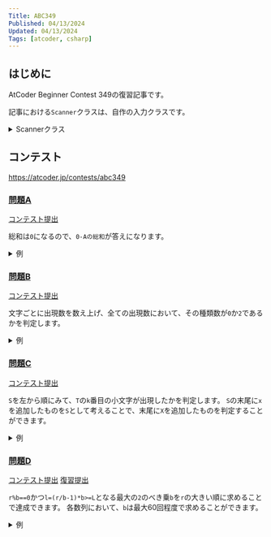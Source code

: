 ```yaml
---
Title: ABC349
Published: 04/13/2024
Updated: 04/13/2024
Tags: [atcoder, csharp]
---
```


## はじめに

AtCoder Beginner Contest 349の復習記事です。

記事における`Scanner`クラスは、自作の入力クラスです。

<details>
<summary>Scannerクラス</summary>

```csharp
public static class Scanner
{
    public static T Scan<T>() where T : IConvertible => Convert<T>(ScanStringArray()[0]);
    public static (T1, T2) Scan<T1, T2>() where T1 : IConvertible where T2 : IConvertible
    {
        var input = ScanStringArray();
        return (Convert<T1>(input[0]), Convert<T2>(input[1]));
    }
    public static (T1, T2, T3) Scan<T1, T2, T3>() where T1 : IConvertible where T2 : IConvertible where T3 : IConvertible
    {
        var input = ScanStringArray();
        return (Convert<T1>(input[0]), Convert<T2>(input[1]), Convert<T3>(input[2]));
    }
    public static (T1, T2, T3, T4) Scan<T1, T2, T3, T4>() where T1 : IConvertible where T2 : IConvertible where T3 : IConvertible where T4 : IConvertible
    {
        var input = ScanStringArray();
        return (Convert<T1>(input[0]), Convert<T2>(input[1]), Convert<T3>(input[2]), Convert<T4>(input[3]));
    }
    public static (T1, T2, T3, T4, T5) Scan<T1, T2, T3, T4, T5>() where T1 : IConvertible where T2 : IConvertible where T3 : IConvertible where T4 : IConvertible where T5 : IConvertible
    {
        var input = ScanStringArray();
        return (Convert<T1>(input[0]), Convert<T2>(input[1]), Convert<T3>(input[2]), Convert<T4>(input[3]), Convert<T5>(input[4]));
    }
    public static (T1, T2, T3, T4, T5, T6) Scan<T1, T2, T3, T4, T5, T6>() where T1 : IConvertible where T2 : IConvertible where T3 : IConvertible where T4 : IConvertible where T5 : IConvertible where T6 : IConvertible
    {
        var input = ScanStringArray();
        return (Convert<T1>(input[0]), Convert<T2>(input[1]), Convert<T3>(input[2]), Convert<T4>(input[3]), Convert<T5>(input[4]), Convert<T6>(input[5]));
    }
    public static IEnumerable<T> ScanEnumerable<T>() where T : IConvertible => ScanStringArray().Select(Convert<T>);
    private static string[] ScanStringArray()
    {
        var line = Console.ReadLine()?.Trim() ?? string.Empty;
        return string.IsNullOrEmpty(line) ? Array.Empty<string>() : line.Split(' ');
    }
    private static T Convert<T>(string value) where T : IConvertible => (T)System.Convert.ChangeType(value, typeof(T));
}
```

</details>

## コンテスト

<https://atcoder.jp/contests/abc349>

### [問題A](https://atcoder.jp/contests/abc349/tasks/abc349_a)

[コンテスト提出](https://atcoder.jp/contests/ABC349/submissions/52293336)

総和は`0`になるので、`0-Aの総和`が答えになります。

<details>
<summary>例</summary>

```csharp
public static void Solve()
{
    var N = Scanner.Scan<int>();
    var A = Scanner.ScanEnumerable<int>().ToArray();
    var answer = -A.Sum();
    Console.WriteLine(answer);
}
```

</details>

### [問題B](https://atcoder.jp/contests/abc349/tasks/abc349_b)

[コンテスト提出](https://atcoder.jp/contests/ABC349/submissions/52298832)

文字ごとに出現数を数え上げ、全ての出現数において、その種類数が`0`か`2`であるかを判定します。

<details>
<summary>例</summary>

```csharp
public static void Solve()
{
    var S = Scanner.Scan<string>();
    var count = new int[26];
    foreach (var c in S)
    {
        count[c - 'a']++;
    }

    var dict = new Dictionary<int, int>();
    for (var i = 0; i < 26; i++)
    {
        if (count[i] == 0) continue;
        if (!dict.ContainsKey(count[i])) dict[count[i]] = 0;
        dict[count[i]]++;
    }

    var answer = dict.Values.All(x => x == 0 || x == 2);
    Console.WriteLine(answer ? "Yes" : "No");
}
```

</details>

### [問題C](https://atcoder.jp/contests/abc349/tasks/abc349_c)

[コンテスト提出](https://atcoder.jp/contests/ABC349/submissions/52306540)

`S`を左から順にみて、`T`の`k`番目の小文字が出現したかを判定します。
`S`の末尾に`x`を追加したものを`S`として考えることで、末尾に`X`を追加したものを判定することができます。

<details>
<summary>例</summary>

```csharp
public static void Solve()
{
    var S = Scanner.Scan<string>() + "x";
    var T = Scanner.Scan<string>().ToLower();
    var k = 0;
    foreach (var c in S)
    {
        if (k >= 3) break;
        if (T[k] == c) k++;
    }

    var answer = k == 3;
    Console.WriteLine(answer ? "Yes" : "No");
}
```

</details>

### [問題D](https://atcoder.jp/contests/abc349/tasks/abc349_d)

[コンテスト提出](https://atcoder.jp/contests/ABC349/submissions/52337055)
[復習提出](https://atcoder.jp/contests/ABC349/submissions/52362230)

`r%b==0`かつ`l=(r/b-1)*b>=L`となる最大の`2`のべき乗`b`を`r`の大きい順に求めることで達成できます。
各数列において、`b`は最大60回程度で求めることができます。

<details>
<summary>例</summary>

```csharp
public static void Solve()
{
    var (L, R) = Scanner.Scan<long, long>();
    var answers = new List<(long L, long R)>();
    while (R > L)
    {
        long b = 1L << 60;
        var l = (R / b - 1) * b;
        while (R % b != 0 || l < L)
        {
            b >>= 1;
            l = (R / b - 1) * b;
        }
        answers.Add((l, R));
        R = l;
    }

    Console.WriteLine(answers.Count);
    answers.Reverse();
    foreach (var (l, r) in answers)
    {
        Console.WriteLine($"{l} {r}");
    }
}
```

</details>
